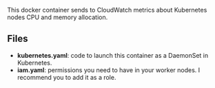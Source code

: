 This docker container sends to CloudWatch metrics about Kubernetes nodes CPU and memory allocation.

## Files
- **kubernetes.yaml**: code to launch this container as a DaemonSet in Kubernetes.
- **iam.yaml**: permissions you need to have in your worker nodes. I recommend you to add it as a role.
